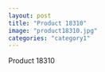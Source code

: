 ```yaml
---
layout: post
title: "Product 18310"
image: "product18310.jpg"
categories: "category1"
---
```

Product 18310

